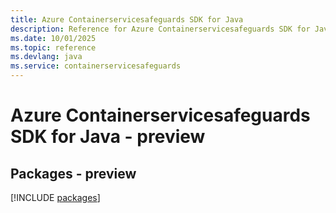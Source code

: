 ```yaml
---
title: Azure Containerservicesafeguards SDK for Java
description: Reference for Azure Containerservicesafeguards SDK for Java
ms.date: 10/01/2025
ms.topic: reference
ms.devlang: java
ms.service: containerservicesafeguards
---
```

# Azure Containerservicesafeguards SDK for Java - preview
## Packages - preview
[!INCLUDE [packages](containerservicesafeguards-index.md)]